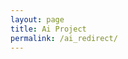 ```yaml
---
layout: page
title: Ai Project
permalink: /ai_redirect/
---
```

<script>
window.location = "http://shovelware.github.io/arnieboids/";
</script>
